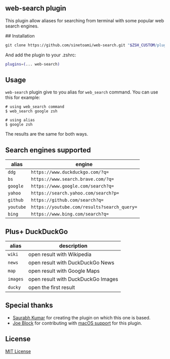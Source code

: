 web-search plugin
-----------------
This plugin allow aliases for searching from terminal with some popular web search engines.

## Installation

```sh
git clone https://github.com/sinetoami/web-search.git "$ZSH_CUSTOM/plugins/web-search"
```
And add the plugin to your .zshrc:

```sh
plugins=(... web-search)
```

## Usage
`web-search` plugin give to you alias for `web_search` command. You can use this for example:
```
# using web_search command
$ web_search google zsh

# using alias
$ google zsh
```
The results are the same for both ways.

## Search engines supported
| alias     | engine                                      |
| ---       | ---                                         |
| `ddg`     | `https://www.duckduckgo.com/?q=`            |
| `bs`      | `https://www.search.brave.com/?q=`          |
| `google`  | `https://www.google.com/search?q=`          |
| `yahoo`   | `https://search.yahoo.com/search?p=`        |
| `github`  | `https://github.com/search?q=`              |
| `youtube` | `https://youtube.com/results?search_query=` |
| `bing`    | `https://www.bing.com/search?q=`            |

## Plus+ DuckDuckGo
| alias    | description                        |
| ---      | ---                                |
| `wiki`   | open result with Wikipedia         |
| `news`   | open result with DuckDuckGo News   |
| `map`    | open result with Google Maps       |
| `images` | open result with DuckDuckGo Images |
| `ducky`  | open the first result              |

## Special thanks
- [Saurabh Kumar](https://github.com/theskumar) for creating the plugin on which this one is based.
- [Joe Block](https://github.com/unixorn) for contributing with [macOS support](https://github.com/sinetoami/web-search/commit/7acc6e1eee7cf1086190daf0d66fc3fe589ca975) for this plugin.

## License
[MIT License](LICENSE)
